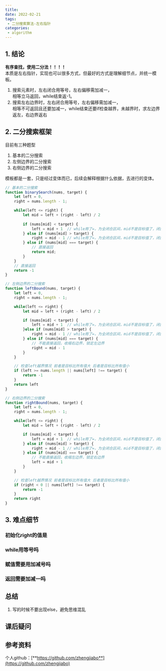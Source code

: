 ```yaml
---
title: 
date: 2022-02-21
tags:
 - 二分搜索算法-左右指针     
categories: 
 - algorithm
---
```

## 1. 结论
**有序查找，使用二分法！！！！**   
本质是左右指针，实现也可以很多方式，但最好的方式是理解细节点，并统一模板。    
1. 搜索元素时，左右闭合用等号，左右偏移需加减一，    
   相等立马返回，while结束返-1。
2. 搜索左右边界时，左右闭合用等号，左右偏移需加减一，   
   相等不可返回且还要加减一，while结束还要if检查越界，未越界时，求左边界返左，右边界返右

## 2. 二分搜索框架
目前有三种题型    
1. 基本的二分搜索
2. 左侧边界的二分搜索
3. 右侧边界的二分搜索

模板都是一套，只是经过变体而已，后续会解释根据什么依据，去进行的变体。
```javascript
// 基本的二分搜索
function binarySearch(nums, target) {
    let left = 0,
    right = nums.length - 1;

    while(left <= right) {
        let mid = left + (right - left) / 2
        
        if (nums[mid] < target) {
            left = mid + 1  // while用了=，为全闭合区间，mid不是目标值了，闭区间需要搜索去掉该值。
        } else if (nums[mid] > target) {
            right = mid - 1 // while用了=，为全闭合区间，mid不是目标值了，闭区间需要搜索去掉该值。
        } else if (nums[mid] === target) {
            // 直接返回
            return mid;
        }
    }
    // 直接返回
    return -1
}

// 左侧边界的二分搜索
function leftBound(nums, target) {
    let left = 0,
    right = nums.length - 1;

    while(left <= right) {
        let mid = left + (right - left) / 2

        if (nums[mid] < target) {
            left = mid + 1  // while用了=，为全闭合区间，mid不是目标值了，闭区间需要搜索掉该值。
        }else if (nums[mid] > target) {
            right = mid - 1 // while用了=，为全闭合区间，mid不是目标值了，闭区间需要搜索掉该值。
        } else if (nums[mid] === target) {
            // 不能直接返回，收缩右边界，锁定左边界
            right = mid - 1
        }
    }

    // 检查left越界情况 前者是目标比所有值大 后者是目标比所有值小
    if (left >= nums.length || nums[left] !== target) {
        return -1
    }
    return left
} 

// 右侧边界的二分搜索
function rightBound(nums, target) {
    let left = 0,
    right = nums.length - 1;

    while(left <= right) {
        let mid = left + (right - left) / 2

        if (nums[mid] < target) {
            left = mid + 1  // while用了=，为全闭合区间，mid不是目标值了，闭区间需要搜索掉该值。
        } else if (nums[mid] > target) {
            right = mid - 1 // while用了=，为全闭合区间，mid不是目标值了，闭区间需要搜索掉该值。
        } else if (nums[mid] === target) {
            // 不能直接返回，收缩左边界，锁定右边界
            left = mid + 1
        }
    }

    // 检查left越界情况 前者是目标比所有值大 后者是目标比所有值小
    if (right < 0 || nums[left] !== target) {
        return -1
    }
    return right
} 
```


## 3. 难点细节
### 初始化right的值是


### while用等号吗

### 赋值需要用加减号吗

### 返回需要加减一吗



## 总结
1. 写的时候不要出现else，避免思维混乱




## 课后疑问



## 参考资料


个人github：[**https://github.com/zhengjiabo**](https://github.com/zhengjiabo) 